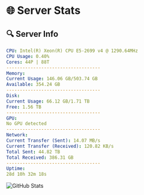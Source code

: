 # 🌐 Server Stats
## 🔍 Server Info
```yaml
CPU: Intel(R) Xeon(R) CPU E5-2699 v4 @ 1290.64MHz
CPU Usage: 0.40%
Cores: 44P | 88T
-----------------------------------
Memory:
Current Usage: 146.06 GB/503.74 GB
Available: 354.24 GB
-----------------------------------
Disk:
Current Usage: 66.12 GB/1.71 TB
Free: 1.56 TB
-----------------------------------
GPU:
No GPU detected
-----------------------------------
Network:
Current Transfer (Sent): 14.07 MB/s
Current Transfer (Received): 120.82 KB/s
Total Sent: 44.82 TB
Total Received: 386.31 GB
-----------------------------------
Uptime:
28d 10h 32m 18s
```
![GitHub Stats](https://img.shields.io/badge/Updated-2025-04-05_07:55:07-blue)